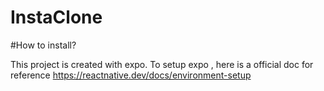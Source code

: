 # InstaClone

#How to install?

This project is created with expo. To setup expo , here is a official doc for reference https://reactnative.dev/docs/environment-setup
